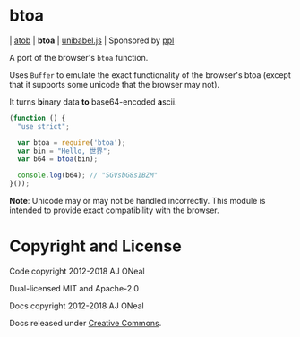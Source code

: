 btoa
===

| [atob](https://git.coolaj86.com/coolaj86/atob.js)
| **btoa**
| [unibabel.js](https://git.coolaj86.com/coolaj86/unibabel.js)
| Sponsored by [ppl](https://ppl.family)

A port of the browser's `btoa` function.

Uses `Buffer` to emulate the exact functionality of the browser's btoa
(except that it supports some unicode that the browser may not).

It turns <strong>b</strong>inary data __to__ base64-encoded <strong>a</strong>scii.

```js
(function () {
  "use strict";

  var btoa = require('btoa');
  var bin = "Hello, 世界";
  var b64 = btoa(bin);

  console.log(b64); // "SGVsbG8sIBZM"
}());
```

**Note**: Unicode may or may not be handled incorrectly. This module is intended to provide exact compatibility with the
browser.

Copyright and License
===

Code copyright 2012-2018 AJ ONeal

Dual-licensed MIT and Apache-2.0

Docs copyright 2012-2018 AJ ONeal

Docs released under [Creative Commons](https://git.coolaj86.com/coolaj86/btoa.js/blob/master/LICENSE.DOCS).

